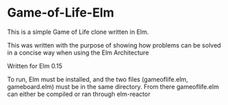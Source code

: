 # Game-of-Life-Elm
This is a simple Game of Life clone written in Elm.

This was written with the purpose of showing how problems can be solved in a concise way when using the Elm Architecture

Written for Elm 0.15

To run, Elm must be installed, and the two files (gameoflife.elm, gameboard.elm) must be in the same directory. From there gameoflife.elm can either be compiled or ran through elm-reactor
